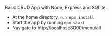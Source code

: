 Basic CRUD App with Node, Express and SQLite.
- At the home directory, `run npm install`
- Start the app by running `npm start`
- Navigate to http://localhost:8000/menu/all
